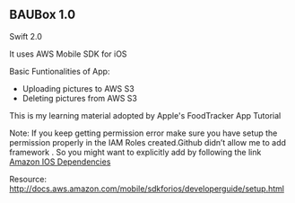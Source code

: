 
BAUBox 1.0 
----------
Swift 2.0

It uses AWS Mobile SDK for iOS

Basic Funtionalities of App:
 - Uploading pictures to AWS S3 
 - Deleting pictures from AWS S3

This is my learning material adopted by Apple's FoodTracker App Tutorial

Note:
If you keep getting permission error make sure you have setup the permission properly in the IAM Roles created.Github didn’t allow me to add framework . So you might want to explicitly add by following the link [Amazon IOS Dependencies](https://github.com/aws/aws-sdk-ios)
 
Resource:
http://docs.aws.amazon.com/mobile/sdkforios/developerguide/setup.html
